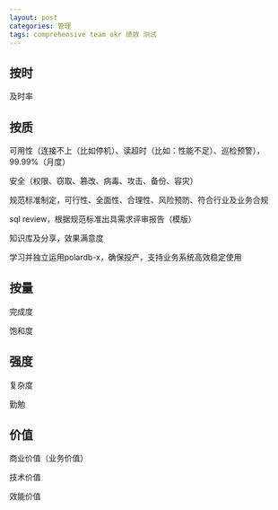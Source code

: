 ```yaml
---
layout: post
categories: 管理
tags: comprehensive team okr 绩效 测试
---
```


## 按时

及时率

## 按质

可用性（连接不上（比如停机）、读超时（比如：性能不足）、巡检预警），99.99%（月度）

安全（权限、窃取、篡改、病毒、攻击、备份、容灾）

规范标准制定，可行性、全面性、合理性、风险预防、符合行业及业务合规

sql review，根据规范标准出具需求评审报告（模版）

知识库及分享，效果满意度

学习并独立运用polardb-x，确保投产，支持业务系统高效稳定使用

## 按量

完成度

饱和度

## 强度

复杂度

勤勉

## 价值

商业价值（业务价值）

技术价值

效能价值
